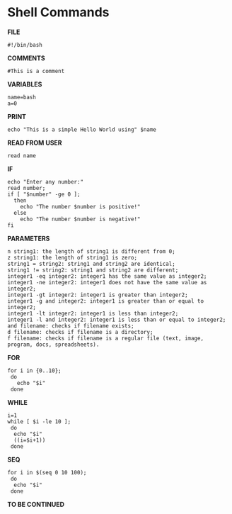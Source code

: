 # Shell Commands


**FILE**
```
#!/bin/bash
```

**COMMENTS**
```
#This is a comment
```

**VARIABLES** 
```
name=bash
a=0
```

**PRINT**
```
echo "This is a simple Hello World using" $name
```

**READ FROM USER**
```
read name
```

**IF**
```
echo "Enter any number:"
read number;
if [ "$number" -ge 0 ];
  then
    echo "The number $number is positive!"
  else
    echo "The number $number is negative!"  
fi
```

**PARAMETERS**
```
n string1: the length of string1 is different from 0;
z string1: the length of string1 is zero;
string1 = string2: string1 and string2 are identical;
string1 != string2: string1 and string2 are different;
integer1 -eq integer2: integer1 has the same value as integer2;
integer1 -ne integer2: integer1 does not have the same value as integer2;
integer1 -gt integer2: integer1 is greater than integer2;
integer1 -g and integer2: integer1 is greater than or equal to integer2;
integer1 -lt integer2: integer1 is less than integer2;
integer1 -l and integer2: integer1 is less than or equal to integer2;
and filename: checks if filename exists;
d filename: checks if filename is a directory;
f filename: checks if filename is a regular file (text, image, program, docs, spreadsheets).
```

**FOR**
```
for i in {0..10};
 do
   echo "$i"
 done
```

**WHILE**
```
i=1
while [ $i -le 10 ];
 do
  echo "$i"
  ((i=$i+1))
 done
```

**SEQ**
```
for i in $(seq 0 10 100);
 do
  echo "$i"
 done
```

**TO BE CONTINUED**

